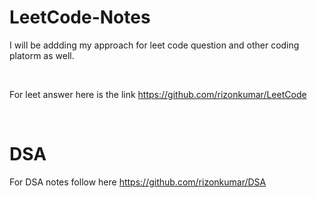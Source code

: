  # LeetCode-Notes
 
 I will be addding my approach for leet code question and other coding platorm as well.
 
 <br>
 
 For leet answer here is the link https://github.com/rizonkumar/LeetCode
 
 <br>
 
 # DSA 
 For DSA notes follow here https://github.com/rizonkumar/DSA
